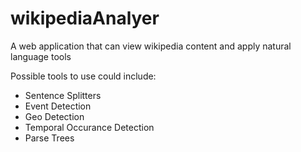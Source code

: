 wikipediaAnalyer
================

A web application that can view wikipedia content and apply natural language tools

Possible tools to use could include:

* Sentence Splitters
* Event Detection
* Geo Detection
* Temporal Occurance Detection
* Parse Trees
